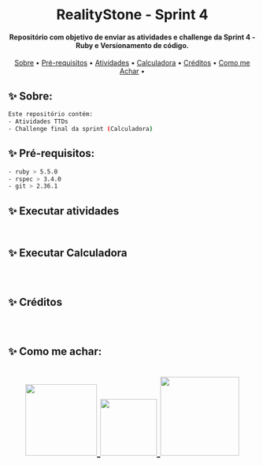 <h1 align="center">
  <br>
  RealityStone - Sprint 4  
  <br>
</h1>

<h4 align="center">Repositório com objetivo de enviar as atividades e challenge da Sprint 4 - Ruby e Versionamento de código.</h4>

<p align="center">
  <a href="#sobre">Sobre</a> •
  <a href="#pré-requisitos">Pré-requisitos</a> •
  <a href="#executar-atividades">Atividades</a> •
  <a href="#executar-calculadora">Calculadora</a> •
  <a href="#créditos">Créditos</a> •
  <a href="#como-me-achar">Como me Achar</a> •
</p>

## ✨ Sobre:
```bash
Este repositório contém:
- Atividades TTDs
- Challenge final da sprint (Calculadora)
```

## ✨ Pré-requisitos:
```bash
- ruby > 5.5.0
- rspec > 3.4.0
- git > 2.36.1
```

## ✨ Executar atividades
```bash



```

## ✨ Executar Calculadora
```bash




```

## ✨ Créditos
```bash




```

## ✨ Como me achar: 
<h1 align="center">
  <a href="https://www.linkedin.com/in/júlia-parizotto-maciel/" target="_blank">
  <img src="https://img.shields.io/badge/LinkedIn-0077B5?style=for-the-badge&logo=linkedin&logoColor=white" width="145">
</a>

<a href="mailto:juliap.maciel@gmail.com" target="_blank">
  <img src="https://img.shields.io/badge/Gmail-D14836?style=for-the-badge&logo=gmail&logoColor=white" width="115">
</a>

<a href="https://www.instagram.com/HemlockCamp">
	<img src="https://img.shields.io/badge/Instagram-E4405F?style=for-the-badge&logo=instagram&logoColor=white" width="160">
</a>
</h1>
